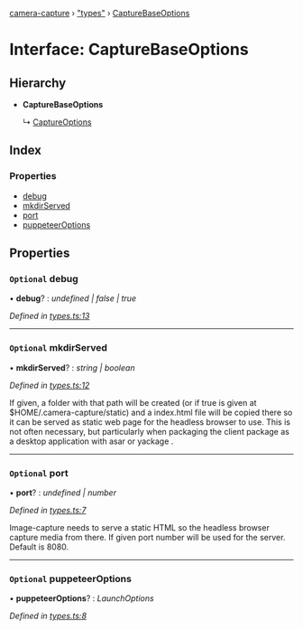 [camera-capture](../README.md) › ["types"](../modules/_types_.md) › [CaptureBaseOptions](_types_.capturebaseoptions.md)

# Interface: CaptureBaseOptions

## Hierarchy

* **CaptureBaseOptions**

  ↳ [CaptureOptions](_types_.captureoptions.md)

## Index

### Properties

* [debug](_types_.capturebaseoptions.md#optional-debug)
* [mkdirServed](_types_.capturebaseoptions.md#optional-mkdirserved)
* [port](_types_.capturebaseoptions.md#optional-port)
* [puppeteerOptions](_types_.capturebaseoptions.md#optional-puppeteeroptions)

## Properties

### `Optional` debug

• **debug**? : *undefined | false | true*

*Defined in [types.ts:13](https://github.com/cancerberoSgx/camera-capture/blob/31f9c91/camera-capture/src/types.ts#L13)*

___

### `Optional` mkdirServed

• **mkdirServed**? : *string | boolean*

*Defined in [types.ts:12](https://github.com/cancerberoSgx/camera-capture/blob/31f9c91/camera-capture/src/types.ts#L12)*

If given, a folder with that path will be created (or if true is given at $HOME/.camera-capture/static) and a index.html file will be copied there so it can be served as static web page for the headless browser to use. This is not often necessary, but particularly when packaging the client package as a desktop application with asar or yackage .

___

### `Optional` port

• **port**? : *undefined | number*

*Defined in [types.ts:7](https://github.com/cancerberoSgx/camera-capture/blob/31f9c91/camera-capture/src/types.ts#L7)*

Image-capture needs to serve a static HTML so the headless browser capture media from there. If given port number will be used for the server. Default is 8080.

___

### `Optional` puppeteerOptions

• **puppeteerOptions**? : *LaunchOptions*

*Defined in [types.ts:8](https://github.com/cancerberoSgx/camera-capture/blob/31f9c91/camera-capture/src/types.ts#L8)*
